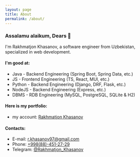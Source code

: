 ```yaml
---
layout: page
title: About
permalink: /about/
---
```


### Assalamu alaikum, Dears 👋

I'm Rakhmatjon Khasanov, a software engineer from Uzbekistan, specialized in web development.

#### I'm good at:

-   Java - Backend Engineering (Spring Boot, Spring Data, etc.)
-   JS - Frontend Engineering (TS, React, MUI, etc.)
-   Python - Backend Engineering (Django, DRF, Flask, etc.)
-   NodeJS - Backend Engineering (Express, etc.)
-   DBMS - RDB Engineering (MySQL, PostgreSQL, SQLite & H2)

#### Here is my portfolio:

- my account: [Rakhmatjon Khasanov](https://www.linkedin.com/in/rakhmatjon-khasanov)

#### Contacts:

- E-mail: [r.khasanov97@gmail.com](mailto://r.khasanov97@gmail.com)
- Phone: [+998(88)-451-27-29](tel://+998884512729)
- Telegram: [@Rakhmatjon_Khasanov](https://t.me/Rakhmatjon_Khasanov)
